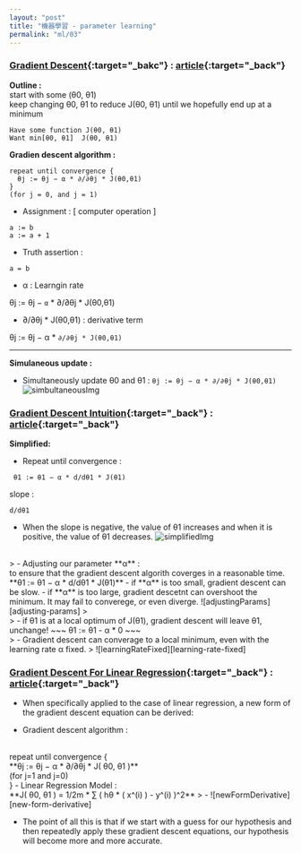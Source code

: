 ```yaml
---
layout: "post"
title: "機器學習 - parameter learning"
permalink: "ml/03"
---
```


### [Gradient Descent](https://www.coursera.org/learn/machine-learning/lecture/8SpIM/gradient-descent){:target="_bakc"} : [article](https://www.coursera.org/learn/machine-learning/supplement/2GnUg/gradient-descent){:target="_back"}
>
__Outline :__ <br/>
start with some (θ0, θ1)<br/>keep changing θ0, θ1 to reduce J(θ0, θ1) until we hopefully end up at a minimum
>
~~~
Have some function J(θ0, θ1)
Want min[θ0, θ1]  J(θ0, θ1)
~~~

>
__Gradien descent algorithm :__
>
~~~
repeat until convergence {
  θj := θj − α * ∂/∂θj * J(θ0,θ1)
}
(for j = 0, and j = 1)
~~~
>
- Assignment : [ computer operation ]
~~~
a := b
a := a + 1 
~~~
- Truth assertion :
~~~
a = b
~~~
>
- α : Learngin rate
>
   θj := θj − `α` * ∂/∂θj * J(θ0,θ1)
- ∂/∂θj * J(θ0,θ1) : derivative term
>
   θj := θj − α * `∂/∂θj * J(θ0,θ1)`
>
---
>
__Simulaneous update :__
>
- Simultaneously update  θ0 and θ1 : `θj := θj − α * ∂/∂θj * J(θ0,θ1)`
![simbultaneousImg][simultaneous-img]



### [Gradient Descent Intuition](https://www.coursera.org/learn/machine-learning/lecture/GFFPB/gradient-descent-intuition){:target="_back"} : [article](https://www.coursera.org/learn/machine-learning/supplement/QKEdR/gradient-descent-intuition){:target="_back"}
> 
__Simplified:__
- Repeat until convergence :
~~~
 θ1 := θ1 − α * d/dθ1 * J(θ1) 
~~~
slope :
~~~
d/dθ1​
~~~
   - When the slope is negative, the value of θ1 increases and when it is positive, the value of θ1 decreases.
![simplifiedImg][simplified-img]
>
<br/>
>
- Adjusting our parameter **α** :
<br/>
 to ensure that the gradient descent algorith coverges in a reasonable time.
<br/>
 **θ1 := θ1 − α * d/dθ1 * J(θ1)**
   - if **α** is too small, gradient descent can be slow.
   - if **α** is too large, gradient descetnt can overshoot the minimum. It may fail to converege, or even diverge.
 ![adjustingParams][adjusting-params]
>
 <br/>
>
- if θ1 is at a local optimum of J(θ1), gradient descent will leave θ1, unchange!
~~~
θ1 := θ1 - α * 0
~~~
<br/>
>
- Gradient descent can converage to a local minimum, even with the learning rate α fixed.
>
![learningRateFixed][learning-rate-fixed]


### [Gradient Descent For Linear Regression](https://www.coursera.org/learn/machine-learning/lecture/kCvQc/gradient-descent-for-linear-regression){:target="_back"} : [article](https://www.coursera.org/learn/machine-learning/supplement/U90DX/gradient-descent-for-linear-regression){:target="_back"}
>
- When specifically applied to the case of linear regression, a new form of the gradient descent equation can be derived:
>
   - Gradient descent algorithm :
<br/>
repeat until convergence {
<br/>
**θj := θj − α * ∂/∂θj * J( θ0, θ1 )**
<br/>
(for j=1 and j=0)
<br/>
}
   - Linear Regression Model :
<br/>
**J( θ0, θ1 ) =  1/2m * ∑ ( hθ * ( x^(i) ) - y^(i) )^2**
>
   - ![newFormDerivative][new-form-derivative]

>
- The point of all this is that if we start with a guess for our hypothesis and then repeatedly apply these gradient descent equations, our hypothesis will become more and more accurate.

[simultaneous-img]: https://d3c33hcgiwev3.cloudfront.net/imageAssetProxy.v1/yr-D1aDMEeai9RKvXdDYag_627e5ab52d5ff941c0fcc741c2b162a0_Screenshot-2016-11-02-00.19.56.png?expiry=1561161600000&hmac=n0EtFnyq8dLpYejSNB_E5e_nMCdlMzoG1JfwyD0H6Eo

[simplified-img]: https://d3c33hcgiwev3.cloudfront.net/imageAssetProxy.v1/SMSIxKGUEeav5QpTGIv-Pg_ad3404010579ac16068105cfdc8e950a_Screenshot-2016-11-03-00.05.06.png?expiry=1561161600000&hmac=Nex-naOQ0vZWlcGT8dbCWIDwOQ_ZRjVXYcE2ONX-jr4

[adjusting-params]: https://d3c33hcgiwev3.cloudfront.net/imageAssetProxy.v1/UJpiD6GWEeai9RKvXdDYag_3c3ad6625a2a4ec8456f421a2f4daf2e_Screenshot-2016-11-03-00.05.27.png?expiry=1561161600000&hmac=iZDXnWBWd9ACx2j7kHv-bjoNWqPajSmTtHYke-gkU4g

[learning-rate-fixed]: https://d3c33hcgiwev3.cloudfront.net/imageAssetProxy.v1/RDcJ-KGXEeaVChLw2Vaaug_cb782d34d272321e88f202940c36afe9_Screenshot-2016-11-03-00.06.00.png?expiry=1561161600000&hmac=ZlHwEtOt9w5siAX2j1OtKMhvsOmNJk1SKJBvBpzGC3E

[new-form-derivative]: https://d3c33hcgiwev3.cloudfront.net/imageAssetProxy.v1/QFpooaaaEea7TQ6MHcgMPA_cc3c276df7991b1072b2afb142a78da1_Screenshot-2016-11-09-08.30.54.png?expiry=1561161600000&hmac=V974QdsDdO5Cjzg-A4OJNekZ3ESotm4OjS7ptP1YXbs